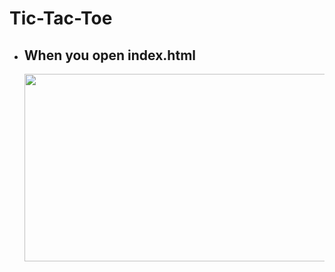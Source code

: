 ﻿# Tic-Tac-Toe


- ## When you open index.html
  <img align="left" width="500" height="300" src="https://prnt.sc/u6oe3i">
